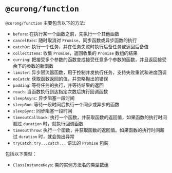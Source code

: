 # `@curong/function`

`@curong/function` 主要包含以下的方法:

- `before`: 在执行某一个函数之前，先执行一个其他函数
- `cancelExec`: 随时取消对 `Promise`、同步函数或异步函数的执行
- `catchOr`: 执行一个任务，并在任务失败时执行后备任务或返回后备值
- `collectItems`: 收集 `Promise`，返回收集的 `Promise` 数组的结果
- `curring`: 把接受多个参数的函数变成接受任意多个参数的函数，并且返回接受余下的参数的新函数
- `limiter`: 异步限流器函数，用于控制并发执行任务，支持失败重试和进度回调
- `noCatch`: 获取函数返回的值，并忽略抛出的错误
- `padding`: 等待任务的执行，并等待结果的返回
- `reach`: 当函数执行到达指定次数后执行回调函数
- `sleepAsync`: 异步阻塞一段时间
- `sleepRun`: 等待一段时间后执行一个同步或异步的函数
- `sleepSync`: 同步阻塞一段时间
- `timeoutCallback`: 执行一个函数，并获取函数的返回值，如果函数的执行时间超过 `duration` 时，就执行回调函数
- `timeoutThrow`: 执行一个函数，并获取函数的返回值。如果函数的执行时间超过 `duration` 时，就会抛出异常
- `tryCatch`: `try...catch...` 语法的 `Promise` 包装


包括以下类型：

- `ClassInstanceKeys`: 类的实例方法名的类型数组
